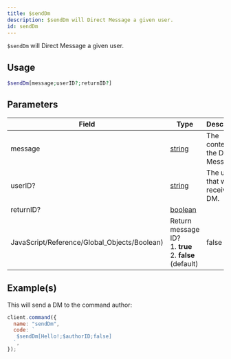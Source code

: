 ```yaml
---
title: $sendDm
description: $sendDm will Direct Message a given user.
id: sendDm
---
```


`$sendDm` will Direct Message a given user.

## Usage

```php
$sendDm[message;userID?;returnID?]
```

## Parameters

| Field                                        | Type                                                                                                | Description                        | Required |
| -------------------------------------------- | --------------------------------------------------------------------------------------------------- | ---------------------------------- | :------: |
| message                                      | [string](https://developer.mozilla.org/en-US/docs/Web/JavaScript/Reference/Global_Objects/String)   | The content of the Direct Message. |   true   |
| userID?                                      | [string](https://developer.mozilla.org/en-US/docs/Web/JavaScript/Reference/Global_Objects/String)   | The user that will receive the DM. |  false   |
| returnID?                                    | [boolean](https://developer.mozilla.org/en-US/docs/Web/JavaScript/Reference/Global_Objects/Boolean) |
| JavaScript/Reference/Global_Objects/Boolean) | Return message ID? <br /> 1. **true** <br /> 2. **false** (default)                                 | false                              |

## Example(s)

This will send a DM to the command author:

```javascript
client.command({
  name: "sendDm",
  code: `
   $sendDm[Hello!;$authorID;false]  
  `,
});
```
